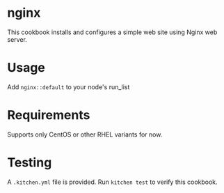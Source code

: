 # nginx

This cookbook installs and configures a simple web site using Nginx web server.


Usage
=====
Add `nginx::default` to your node's run_list


Requirements
============
Supports only CentOS or other RHEL variants for now.


Testing
=======
A `.kitchen.yml` file is provided. Run `kitchen test` to verify this cookbook.
